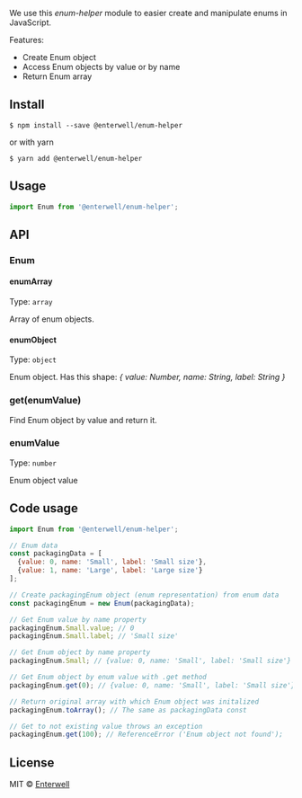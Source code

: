 We use this *enum-helper* module to easier create and manipulate enums in JavaScript.

Features:
 - Create Enum object
 - Access Enum objects by value or by name
 - Return Enum array

## Install

```
$ npm install --save @enterwell/enum-helper
```
or with yarn
```
$ yarn add @enterwell/enum-helper
```


## Usage

```js
import Enum from '@enterwell/enum-helper';
```

## API

### Enum 

#### enumArray<enumObject>

Type: `array`

Array of enum objects.

#### enumObject

Type: `object`

Enum object. 
Has this shape: *{ value: Number, name: String, label: String }*

### get(enumValue)

Find Enum object by value and return it.

### enumValue

Type: `number`

Enum object value

## Code usage

```javascript
import Enum from '@enterwell/enum-helper';

// Enum data
const packagingData = [
  {value: 0, name: 'Small', label: 'Small size'},
  {value: 1, name: 'Large', label: 'Large size'}
];

// Create packagingEnum object (enum representation) from enum data
const packagingEnum = new Enum(packagingData);

// Get Enum value by name property
packagingEnum.Small.value; // 0
packagingEnum.Small.label; // 'Small size'

// Get Enum object by name property
packagingEnum.Small; // {value: 0, name: 'Small', label: 'Small size'}

// Get Enum object by enum value with .get method
packagingEnum.get(0); // {value: 0, name: 'Small', label: 'Small size'}

// Return original array with which Enum object was initalized
packagingEnum.toArray(); // The same as packagingData const 

// Get to not existing value throws an exception
packagingEnum.get(100); // ReferenceError ('Enum object not found');

```

## License

MIT © [Enterwell](http://enterwell.net)
